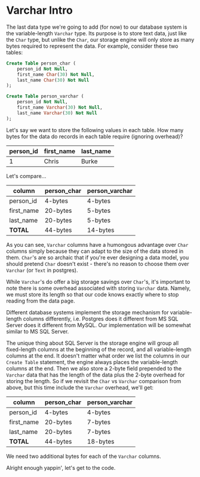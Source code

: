 # Varchar Intro

The last data type we're going to add (for now) to our database system is the variable-length `Varchar` type. Its purpose is to store text data, just like the `Char` type, but unlike the `Char`, our storage engine will only store as many bytes required to represent the data. For example, consider these two tables:

```sql
Create Table person_char (
    person_id Not Null,
    first_name Char(30) Not Null,
    last_name Char(30) Not Null
);

Create Table person_varchar (
    person_id Not Null,
    first_name Varchar(30) Not Null,
    last_name Varchar(30) Not Null
);
```

Let's say we want to store the following values in each table. How many bytes for the data do records in each table require (ignoring overhead)?

| person_id | first_name | last_name |
|-----------|------------|-----------|
| 1 | Chris | Burke |

Let's compare...

| column | person_char | person_varchar |
|--------|-------------|----------------|
| person_id | 4-bytes | 4-bytes |
| first_name | 20-bytes | 5-bytes |
| last_name | 20-bytes | 5-bytes |
| **TOTAL** | 44-bytes | 14-bytes |

As you can see, `Varchar` columns have a humongous advantage over `Char` columns simply because they can adapt to the size of the data stored in them. `Char`'s are so archaic that if you're ever designing a data model, you should pretend `Char` doesn't exist - there's no reason to choose them over `Varchar` (or `Text` in postgres).

While `Varchar`'s do offer a big storage savings over `Char`'s, it's important to note there is some overhead associated with storing `Varchar` data. Namely, we must store its length so that our code knows exactly where to stop reading from the data page.

Different database systems implement the storage mechanism for variable-length columns differently, i.e. Postgres does it different from MS SQL Server does it different from MySQL. Our implementation will be somewhat similar to MS SQL Server.

The unique thing about SQL Server is the storage engine will group all fixed-length columns at the beginning of the record, and all variable-length columns at the end. It doesn't matter what order we list the columns in our `Create Table` statement, the engine always places the variable-length columns at the end. Then we also store a 2-byte field prepended to the `Varchar` data that has the length of the data plus the 2-byte overhead for storing the length. So if we revisit the `Char` vs `Varchar` comparison from above, but this time include the `Varchar` overhead, we'll get:

| column | person_char | person_varchar |
|--------|-------------|----------------|
| person_id | 4-bytes | 4-bytes |
| first_name | 20-bytes | 7-bytes |
| last_name | 20-bytes | 7-bytes |
| **TOTAL** | 44-bytes | 18-bytes |

We need two additional bytes for each of the `Varchar` columns.

Alright enough yappin', let's get to the code.